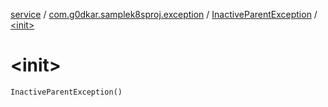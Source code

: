[service](../../index.md) / [com.g0dkar.samplek8sproj.exception](../index.md) / [InactiveParentException](index.md) / [&lt;init&gt;](./-init-.md)

# &lt;init&gt;

`InactiveParentException()`